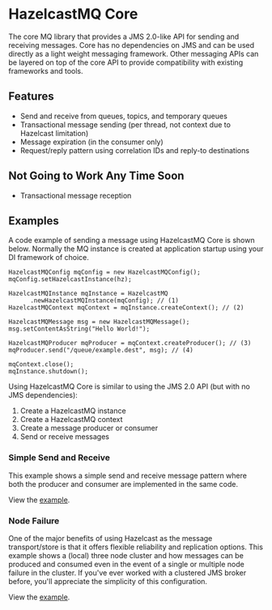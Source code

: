 # HazelcastMQ Core

The core MQ library that provides a JMS 2.0-like API for sending
and receiving messages. Core has no dependencies on JMS and can be used directly 
as a light weight messaging framework. Other messaging APIs can be layered on 
top of the core API to provide compatibility with existing frameworks and tools.

## Features
* Send and receive from queues, topics, and temporary queues
* Transactional message sending (per thread, not context due to Hazelcast limitation)
* Message expiration (in the consumer only)
* Request/reply pattern using correlation IDs and reply-to destinations

## Not Going to Work Any Time Soon
* Transactional message reception

## Examples

A code example of sending a message using HazelcastMQ Core is shown below. Normally
the MQ instance is created at application startup using your DI framework of choice.

    HazelcastMQConfig mqConfig = new HazelcastMQConfig();
    mqConfig.setHazelcastInstance(hz);

    HazelcastMQInstance mqInstance = HazelcastMQ
          .newHazelcastMQInstance(mqConfig); // (1)
    HazelcastMQContext mqContext = mqInstance.createContext(); // (2)

    HazelcastMQMessage msg = new HazelcastMQMessage();
    msg.setContentAsString("Hello World!");
    
    HazelcastMQProducer mqProducer = mqContext.createProducer(); // (3)
    mqProducer.send("/queue/example.dest", msg); // (4)
    
    mqContext.close();
    mqInstance.shutdown();

Using HazelcastMQ Core is similar to using the JMS 2.0 API (but with no 
JMS dependencies):

1. Create a HazelcastMQ instance
2. Create a HazelcastMQ context
3. Create a message producer or consumer
4. Send or receive messages

### Simple Send and Receive
This example shows a simple send and receive message pattern where both the producer 
and consumer are implemented in the same code.

View the [example](../hazelcastmq-examples/src/main/java/org/mpilone/hazelcastmq/example/core/SimpleProducerConsumer.java).

### Node Failure
One of the major benefits of using Hazelcast as the message transport/store is that it 
offers flexible reliability and replication options. This example shows a (local) three 
node cluster and how messages can be produced and consumed even in the event of a single 
or multiple node failure in the cluster. If you've ever worked with a clustered JMS broker 
before, you'll appreciate the simplicity of this configuration.

View the [example](../hazelcastmq-examples/src/main/java/org/mpilone/hazelcastmq/example/core/NodeFailure.java).
